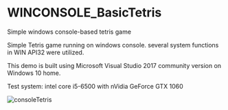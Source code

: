 # WINCONSOLE_BasicTetris
Simple windows console-based tetris game

Simple Tetris game running on windows console. several system functions in WIN API32 were utilized.

This demo is built using Microsoft Visual Studio 2017 community version on Windows 10 home.

Test system: intel core i5-6500 with nVidia GeForce GTX 1060


![consoleTetris](https://github.com/eisbaer137/WINCONSOLE_BasicTetris/assets/166890279/d4524253-8e38-4c7d-9fca-c232fe522074)
